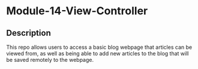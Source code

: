# Module-14-View-Controller

## Description
This repo allows users to access a basic blog webpage that articles can be viewed from, as well as being able to add new articles to the blog that will be saved remotely to the webpage.
